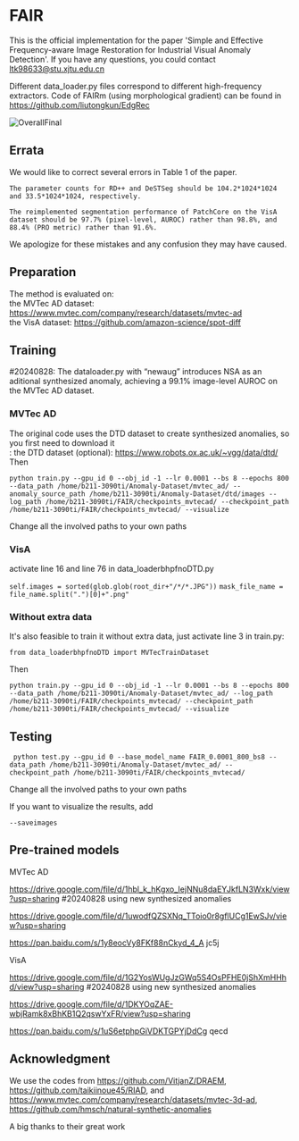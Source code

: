 # FAIR
This is the official implementation for the paper 'Simple and Effective Frequency-aware Image Restoration for Industrial Visual Anomaly Detection'. 
If you have any questions, you could contact ltk98633@stu.xjtu.edu.cn

Different data_loader.py files correspond to different high-frequency extractors. Code of FAIRm (using morphological gradient) can be found in https://github.com/liutongkun/EdgRec

![OverallFinal](https://github.com/liutongkun/FAIR/assets/59155313/86b7068a-0c01-4740-807c-272efbf3ad00)

## Errata
We would like to correct several errors in Table 1 of the paper.


    The parameter counts for RD++ and DeSTSeg should be 104.2*1024*1024 and 33.5*1024*1024, respectively.

    The reimplemented segmentation performance of PatchCore on the VisA dataset should be 97.7% (pixel-level, AUROC) rather than 98.8%, and 88.4% (PRO metric) rather than 91.6%.

We apologize for these mistakes and any confusion they may have caused.



## Preparation
The method is evaluated on:<br>
the MVTec AD dataset: https://www.mvtec.com/company/research/datasets/mvtec-ad<br> 
the VisA dataset: https://github.com/amazon-science/spot-diff<br>

## Training
#20240828:
The dataloader.py with “newaug” introduces NSA as an aditional synthesized anomaly, achieving a 99.1% image-level AUROC on the MVTec AD dataset.
### MVTec AD
The original code uses the DTD dataset to create synthesized anomalies, so you first need to download it <br>:
the DTD dataset (optional): https://www.robots.ox.ac.uk/~vgg/data/dtd/<br>
Then 

```python train.py --gpu_id 0 --obj_id -1 --lr 0.0001 --bs 8 --epochs 800 --data_path /home/b211-3090ti/Anomaly-Dataset/mvtec_ad/ --anomaly_source_path /home/b211-3090ti/Anomaly-Dataset/dtd/images --log_path /home/b211-3090ti/FAIR/checkpoints_mvtecad/ --checkpoint_path /home/b211-3090ti/FAIR/checkpoints_mvtecad/ --visualize ``` 

Change all the involved paths to your own paths  

### VisA
activate line 16 and line 76 in data_loaderbhpfnoDTD.py 

```self.images = sorted(glob.glob(root_dir+"/*/*.JPG"))```
```mask_file_name = file_name.split(".")[0]+".png" ``` 

### Without extra data
It's also feasible to train it without extra data, just activate line 3 in train.py: 

```from data_loaderbhpfnoDTD import MVTecTrainDataset``` 

Then 

```python train.py --gpu_id 0 --obj_id -1 --lr 0.0001 --bs 8 --epochs 800 --data_path /home/b211-3090ti/Anomaly-Dataset/mvtec_ad/ --log_path /home/b211-3090ti/FAIR/checkpoints_mvtecad/ --checkpoint_path /home/b211-3090ti/FAIR/checkpoints_mvtecad/ --visualize ```

## Testing
``` python test.py --gpu_id 0 --base_model_name FAIR_0.0001_800_bs8 --data_path /home/b211-3090ti/Anomaly-Dataset/mvtec_ad/ --checkpoint_path /home/b211-3090ti/FAIR/checkpoints_mvtecad/``` 

Change all the involved paths to your own paths 

If you want to visualize the results, add 

```--saveimages``` 

## Pre-trained models
MVTec AD

https://drive.google.com/file/d/1hbl_k_hKgxo_IejNNu8daEYJkfLN3Wxk/view?usp=sharing #20240828 using new synthesized anomalies

https://drive.google.com/file/d/1uwodfQZSXNq_TToio0r8gflUCg1EwSJv/view?usp=sharing 

https://pan.baidu.com/s/1y8eocVy8FKf88nCkyd_4_A   jc5j 

VisA

https://drive.google.com/file/d/1G2YosWUgJzGWq5S4OsPFHE0jShXmHHhd/view?usp=sharing #20240828 using new synthesized anomalies

https://drive.google.com/file/d/1DKYOqZAE-wbjRamk8xBhKB1Q2qswYxFR/view?usp=sharing

https://pan.baidu.com/s/1uS6etphpGiVDKTGPYjDdCg   qecd

## Acknowledgment
We use the codes from https://github.com/VitjanZ/DRAEM, https://github.com/taikiinoue45/RIAD, and https://www.mvtec.com/company/research/datasets/mvtec-3d-ad, https://github.com/hmsch/natural-synthetic-anomalies

A big thanks to their great work




